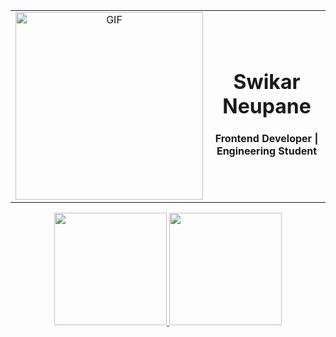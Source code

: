 <table>
 <tr>
  <td align="center" width="300">
   <img alt="GIF" src="https://media.giphy.com/media/qgQUggAC3Pfv687qPC/giphy.gif" width=300 />
  </td>
  <td align="center" width="300">
   <h1> Swikar Neupane </h1>
   <h4> Frontend Developer | Engineering Student </h4>
  </td>
 </tr>
</table>

<p align="center">
<a href="https://github.com/Swikarneupane">
  <img height="180em" src="https://github-readme-stats-eight-theta.vercel.app/api?username=Swikarneupane&show_icons=true&theme=algolia&include_all_commits=true&count_private=true"/>
  <img height="180em" src="https://github-readme-stats-eight-theta.vercel.app/api/top-langs/?username=Swikarneupane&layout=compact&langs_count=8&theme=algolia"/>
</a>
</p>
